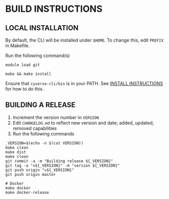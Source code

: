 BUILD INSTRUCTIONS
==================

LOCAL INSTALLATION
------------------

By default, the CLI will be installed under ```$HOME```. To change this, edit ```PREFIX``` in Makefile.

Run the following command(s)

```module load git```

```make && make install```

Ensure that ```cyverse-cli/bin``` is in your PATH.  See [INSTALL INSTRUCTIONS](../INSTALL.md) for how to do this. 

BUILDING A RELEASE
------------------

1. Increment the version number in ```VERSION```
2. Edit ```CHANGELOG.md``` to reflect new version and date; added, updated, removed capabilities
3. Run the following commands

```
_VERSION=$(echo -n $(cat VERSION))
make clean
make dist
make clean
git commit -a -m "Building release ${_VERSION}"
git tag -a "v${_VERSION}" -m "version ${_VERSION}"
git push origin "v${_VERSION}"
git push origin master

# Docker
make docker
make docker-release
```
